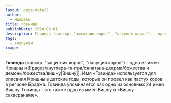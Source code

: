 ```yaml
---
layout: page-detail
author:
  - Яшодеви
title: говинда
publishDate: 2024-09-01
description: Говинда (санскр. "защитник коров", "пасущий коров") - одно из имен Кришны и Вишну. Имя «Говинда» используется для описания Кришны в детские годы, которые он провел как пастух коров в регионе Браджа.
tags:
  - вишнуизм
image:
---
```

**Говинда** (санскр. "защитник коров", "пасущий коров") - одно из имен Кришны и [[pages/ануттара-тантра/санатана-дхарма/божества и демоны/божества/вишну|Вишну]]. Имя «Говинда» используется для описания Кришны в детские годы, которые он провел как пастух коров в регионе Браджа. Говинда упоминается как одно из основных 24 имен Вишну. Говинда - это также одно из имен Вишну в «Вишну сахасранаме».

